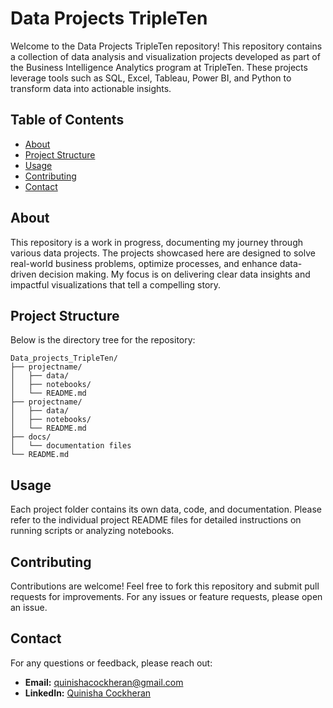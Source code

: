 # Data Projects TripleTen

Welcome to the Data Projects TripleTen repository! This repository contains a collection of data analysis and visualization projects developed as part of the Business Intelligence Analytics program at TripleTen. These projects leverage tools such as SQL, Excel, Tableau, Power BI, and Python to transform data into actionable insights.

## Table of Contents
- [About](#about)
- [Project Structure](#project-structure)
- [Usage](#usage)
- [Contributing](#contributing)
- [Contact](#contact)

## About
This repository is a work in progress, documenting my journey through various data projects. The projects showcased here are designed to solve real-world business problems, optimize processes, and enhance data-driven decision making. My focus is on delivering clear data insights and impactful visualizations that tell a compelling story.

## Project Structure
Below is the directory tree for the repository:

```text
Data_projects_TripleTen/
├── projectname/
│   ├── data/
│   ├── notebooks/
│   └── README.md
├── projectname/
│   ├── data/
│   ├── notebooks/
│   └── README.md
├── docs/
│   └── documentation files
└── README.md
````

## Usage
Each project folder contains its own data, code, and documentation. Please refer to the individual project README files for detailed instructions on running scripts or analyzing notebooks.

## Contributing
Contributions are welcome! Feel free to fork this repository and submit pull requests for improvements. For any issues or feature requests, please open an issue.

## Contact
For any questions or feedback, please reach out:
- **Email:** [quinishacockheran@gmail.com](mailto:quinishacockheran@gmail.com)
- **LinkedIn:** [Quinisha Cockheran](https://www.linkedin.com/in/quinisha-cockheran)
```
